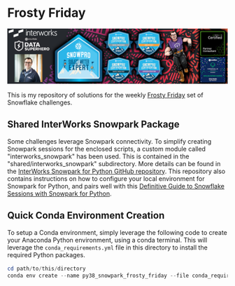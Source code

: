 
# Frosty Friday

[![LinkedIn Banner](<./images/LinkedIn Banner 2024 - with headshot.png>)](https://www.linkedin.com/in/chris-hastie/)

This is my repository of solutions for the weekly [Frosty Friday](https://frostyfriday.org/) set of Snowflake challenges.

## Shared InterWorks Snowpark Package

Some challenges leverage Snowpark connectivity. To simplify creating Snowpark sessions for the enclosed scripts, a custom module called "interworks_snowpark" has been used. This is contained in the "shared/interworks_snowpark" subdirectory. More details can be found in the [InterWorks Snowpark for Python GitHub repository](https://github.com/interworks/InterWorks-Snowpark-for-Python). This repository also contains instructions on how to configure your local environment for Snowpark for Python, and pairs well with this [Definitive Guide to Snowflake Sessions with Snowpark for Python](https://interworks.com/blog/2022/09/02/a-definitive-guide-to-snowflake-sessions-with-snowpark-for-python/).

## Quick Conda Environment Creation

To setup a Conda environment, simply leverage the following code to create your Anaconda Python environment, using a conda terminal. This will leverage the `conda_requirements.yml` file in this directory to install the required Python packages.

```powershell
cd path/to/this/directory
conda env create --name py38_snowpark_frosty_friday --file conda_requirements.yml
```
